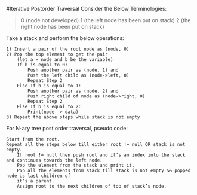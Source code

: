 #Iterative Postorder Traversal
Consider the Below Terminologies:
> 0 (node not developed)
1 (the left node has been put on stack)
2 (the right node has been put on stack)

Take a stack and perform the below operations:
```
1) Insert a pair of the root node as (node, 0)
2) Pop the top element to get the pair
	(let a = node and b be the variable)
	If b is equal to 0:
		Push another pair as (node, 1) and
		Push the left child as (node->left, 0)
		Repeat Step 2
	Else If b is equal to 1:
		Push another pair as (node, 2) and
		Push right child of node as (node->right, 0)
		Repeat Step 2
	Else If b is equal to 2:
		Print(node -> data)
3) Repeat the above steps while stack is not empty
```

For N-ary tree post order traversal, pseudo code:
```
Start from the root.
Repeat all the steps below till either root != null OR stack is not empty.
	If root != null then push root and it’s an index into the stack and continues towards the left node.
	Pop the element from the stack and print it.
	Pop all the elements from stack till stack is not empty && popped node is last children of
	it’s a parent.
	Assign root to the next children of top of stack’s node.
```
